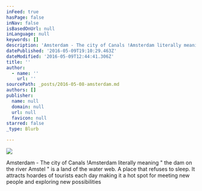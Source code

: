 ```yaml
---
inFeed: true
hasPage: false
inNav: false
isBasedOnUrl: null
inLanguage: null
keywords: []
description: 'Amsterdam - The city of Canals !Amsterdam literally meaning " the dam on the river Amstel " is a land of the water web. A place that refuses to sleep. It attracts hoardes of tourists each day making it a hot spot for meeting new people and exploring new possibilities '
datePublished: '2016-05-09T19:10:29.463Z'
dateModified: '2016-05-09T12:44:41.306Z'
title: ''
author:
  - name: ''
    url: ''
sourcePath: _posts/2016-05-08-amsterdam.md
authors: []
publisher:
  name: null
  domain: null
  url: null
  favicon: null
starred: false
_type: Blurb

---
```

![](https://the-grid-user-content.s3-us-west-2.amazonaws.com/669e2a96-e883-4e70-b782-dc1d1eb0f066.jpg)

Amsterdam - The city of Canals !Amsterdam literally meaning " the dam on the river Amstel " is a land of the water web. A place that refuses to sleep. It attracts hoardes of tourists each day making it a hot spot for meeting new people and exploring new possibilities